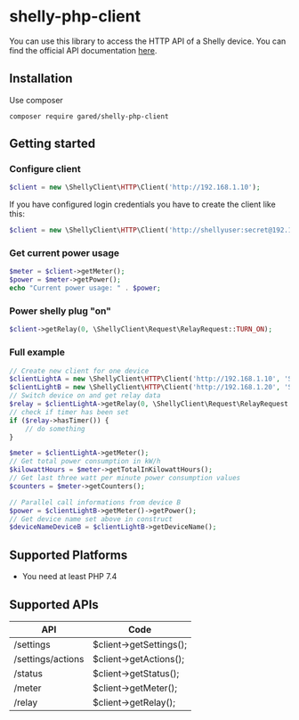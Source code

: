 # shelly-php-client 

You can use this library to access the HTTP API of a Shelly device.
You can find the official API documentation [here](https://shelly-api-docs.shelly.cloud). 

## Installation

Use composer
```gitattributes
composer require gared/shelly-php-client
```

## Getting started

### Configure client

```php
$client = new \ShellyClient\HTTP\Client('http://192.168.1.10');
```

If you have configured login credentials you have to create the client like this:
```php
$client = new \ShellyClient\HTTP\Client('http://shellyuser:secret@192.168.1.10');
```

### Get current power usage

```php
$meter = $client->getMeter();
$power = $meter->getPower();
echo "Current power usage: " . $power;
```

### Power shelly plug "on"

```php
$client->getRelay(0, \ShellyClient\Request\RelayRequest::TURN_ON);
```


### Full example

```php
// Create new client for one device
$clientLightA = new \ShellyClient\HTTP\Client('http://192.168.1.10', 'ShellyDeviceLightA');
$clientLightB = new \ShellyClient\HTTP\Client('http://192.168.1.20', 'ShellyDeviceLightB');
// Switch device on and get relay data
$relay = $clientLightA->getRelay(0, \ShellyClient\Request\RelayRequest::TURN_ON);
// check if timer has been set
if ($relay->hasTimer()) {
    // do something
}

$meter = $clientLightA->getMeter();
// Get total power consumption in kW/h
$kilowattHours = $meter->getTotalInKilowattHours();
// Get last three watt per minute power consumption values
$counters = $meter->getCounters();

// Parallel call informations from device B
$power = $clientLightB->getMeter()->getPower();
// Get device name set above in construct
$deviceNameDeviceB = $clientLightB->getDeviceName();
```

## Supported Platforms

* You need at least PHP 7.4

## Supported APIs
| API                | Code                    |
| -------------------|-------------------------|
| /settings          | $client->getSettings(); |
| /settings/actions  | $client->getActions();  |
| /status            | $client->getStatus();   |
| /meter             | $client->getMeter();    |
| /relay             | $client->getRelay();    |